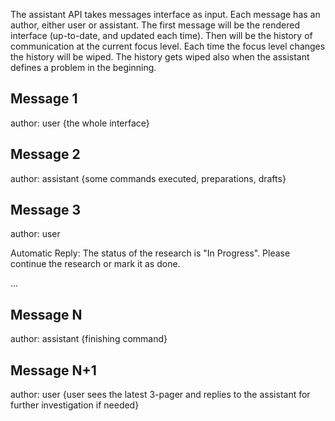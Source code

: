 The assistant API takes messages interface as input.
Each message has an author, either user or assistant.
The first message will be the rendered interface (up-to-date, and updated each time).
Then will be the history of communication at the current focus level. Each time the focus level changes the history will be wiped.
The history gets wiped also when the assistant defines a problem in the beginning.

## Message 1
author: user
{the whole interface}
## Message 2
author: assistant
{some commands executed, preparations, drafts}
## Message 3
author: user

Automatic Reply: The status of the research is "In Progress". Please continue the research or mark it as done.

...
## Message N
author: assistant
{finishing command}
## Message N+1
author: user
{user sees the latest 3-pager and replies to the assistant for further investigation if needed}